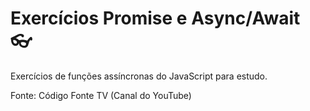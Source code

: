 # Exercícios Promise e Async/Await :eyeglasses:

Exercícios de funções assíncronas do JavaScript para estudo.

Fonte: Código Fonte TV (Canal do YouTube)